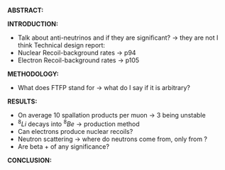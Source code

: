 **ABSTRACT:**


**INTRODUCTION:**
- Talk about anti-neutrinos and if they are significant? -> they are not I think
Technical design report:
- Nuclear Recoil-background rates -> p94 
- Electron Recoil-background rates -> p105 

**METHODOLOGY:**
- What does FTFP stand for -> what do I say if it is arbitrary?

**RESULTS:**
- On average 10 spallation products per muon -> 3 being unstable 
- $^8Li$  decays into $^8Be$ -> production method
- Can electrons produce nuclear recoils?
- Neutron scattering -> where do neutrons come from, only from ?
- Are beta + of any significance?

**CONCLUSION:**
